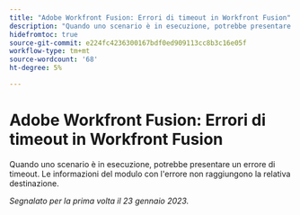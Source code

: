 ```yaml
---
title: "Adobe Workfront Fusion: Errori di timeout in Workfront Fusion"
description: "Quando uno scenario è in esecuzione, potrebbe presentare un errore di timeout. Le informazioni del modulo con l'errore non raggiungono la relativa destinazione."
hidefromtoc: true
source-git-commit: e224fc4236300167bdf0ed909113cc8b3c16e05f
workflow-type: tm+mt
source-wordcount: '68'
ht-degree: 5%

---
```



# Adobe Workfront Fusion: Errori di timeout in Workfront Fusion

Quando uno scenario è in esecuzione, potrebbe presentare un errore di timeout. Le informazioni del modulo con l&#39;errore non raggiungono la relativa destinazione.

_Segnalato per la prima volta il 23 gennaio 2023._

